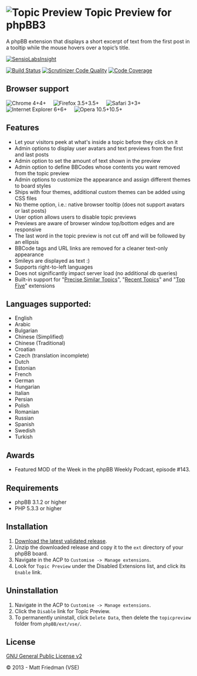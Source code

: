 # ![Topic Preview](http://mattfriedman.me/forum/images/search.png "Topic Preview") Topic Preview for phpBB3

A phpBB extension that displays a short excerpt of text from the first post in a tooltip while the mouse hovers over a topic’s title.

[![SensioLabsInsight](https://insight.sensiolabs.com/projects/e84c6eee-90f0-4fc1-b599-68a248d99dc0/big.png)](https://insight.sensiolabs.com/projects/e84c6eee-90f0-4fc1-b599-68a248d99dc0)

[![Build Status](https://travis-ci.org/VSEphpbb/topicpreview.png)](https://travis-ci.org/VSEphpbb/topicpreview)
[![Scrutinizer Code Quality](https://scrutinizer-ci.com/g/VSEphpbb/topicpreview/badges/quality-score.png?b=master)](https://scrutinizer-ci.com/g/VSEphpbb/topicpreview/?branch=master)
[![Code Coverage](https://scrutinizer-ci.com/g/VSEphpbb/topicpreview/badges/coverage.png?b=master)](https://scrutinizer-ci.com/g/VSEphpbb/topicpreview/?branch=master)

## Browser support
![Chrome 4+](http://vsephpbb.github.io/browsericons/chrome.png "Chrome 4+")4+ &nbsp;&nbsp;&nbsp;
![Firefox 3.5+](http://vsephpbb.github.io/browsericons/firefox.png "Firefox 3.5+")3.5+ &nbsp;&nbsp;&nbsp;
![Safari 3+](http://vsephpbb.github.io/browsericons/safari.png "Safari 3+")3+ &nbsp;&nbsp;&nbsp;
![Internet Explorer 6+](http://vsephpbb.github.io/browsericons/ie.png "Internet Explorer 6+")6+ &nbsp;&nbsp;&nbsp;
![Opera 10.5+](http://vsephpbb.github.io/browsericons/opera.png "Opera 10.5+")10.5+

## Features
* Let your visitors peek at what's inside a topic before they click on it
* Admin options to display user avatars and text previews from the first and last posts
* Admin option to set the amount of text shown in the preview
* Admin option to define BBCodes whose contents you want removed from the topic preview
* Admin options to customize the appearance and assign different themes to board styles
* Ships with four themes, additional custom themes can be added using CSS files
* No theme option, i.e.: native browser tooltip (does not support avatars or last posts)
* User option allows users to disable topic previews
* Previews are aware of browser window top/bottom edges and are responsive
* The last word in the topic preview is not cut off and will be followed by an ellipsis
* BBCode tags and URL links are removed for a cleaner text-only appearance
* Smileys are displayed as text :)
* Supports right-to-left languages
* Does not significantly impact server load (no additional db queries)
* Built-in support for "[Precise Similar Topics](https://github.com/VSEphpbb/similartopics)", "[Recent Topics](https://github.com/PayBas/RecentTopics)" and "[Top Five](https://github.com/RMcGirr83/topfive)" extensions

## Languages supported:
* English
* Arabic
* Bulgarian
* Chinese (Simplified)
* Chinese (Traditional)
* Croatian
* Czech (translation incomplete)
* Dutch
* Estonian
* French
* German
* Hungarian
* Italian
* Persian
* Polish
* Romanian
* Russian
* Spanish
* Swedish
* Turkish

## Awards
* Featured MOD of the Week in the phpBB Weekly Podcast, episode #143.

## Requirements
* phpBB 3.1.2 or higher
* PHP 5.3.3 or higher

## Installation
1. [Download the latest validated release](https://www.phpbb.com/customise/db/extension/topicpreview/).
2. Unzip the downloaded release and copy it to the `ext` directory of your phpBB board.
3. Navigate in the ACP to `Customise -> Manage extensions`.
4. Look for `Topic Preview` under the Disabled Extensions list, and click its `Enable` link.

## Uninstallation
1. Navigate in the ACP to `Customise -> Manage extensions`.
2. Click the `Disable` link for Topic Preview.
3. To permanently uninstall, click `Delete Data`, then delete the `topicpreview` folder from `phpBB/ext/vse/`.

## License
[GNU General Public License v2](http://opensource.org/licenses/GPL-2.0)

© 2013 - Matt Friedman (VSE)
